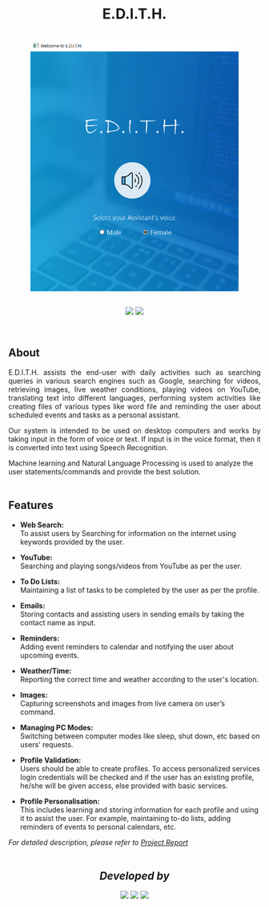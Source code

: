 <h1 align="center">E.D.I.T.H.</h1><br/>

<div align="center">
<img align="center" src="UI/images/display.png" height="500px"><br/><br/>

[![](https://img.shields.io/static/v1?label=&message=Python&color=grey&style=for-the-badge&logo=python)](https://www.python.org)
[![](https://img.shields.io/static/v1?label=&message=SQLite&color=grey&style=for-the-badge&logo=sqlite)](https://www.sqlite.org/)
</div><br/>



## About

<p align="justify">E.D.I.T.H. assists the end-user with daily activities such as searching queries in various search engines such as Google, searching for videos, retrieving images, live weather conditions, playing videos on YouTube, translating text into different languages, performing system activities like creating files of various types like word file and reminding the user about scheduled events and tasks as a personal assistant. </p>

<p align="justify">Our system is intended to be used on desktop computers and works by taking input in the form of voice or text. If input is in the voice format, then it is converted into text using Speech Recognition.</p>

Machine learning and Natural Language Processing is used to analyze the user statements/commands and provide the best solution. <br/><br/>



## Features

* **Web Search:** <br/>
To assist users by Searching for information on the internet using keywords provided by the user.

* **YouTube:** <br/>
Searching and playing songs/videos from YouTube as per the user.

* **To Do Lists:** <br/>
Maintaining a list of tasks to be completed by the user as per the profile.

* **Emails:** <br/>
Storing contacts and assisting users in sending emails by taking the contact name as input.

* **Reminders:** <br/>
Adding event reminders to calendar and notifying the user about upcoming events.

* **Weather/Time:** <br/>
Reporting the correct time and weather according to the user's location.

* **Images:** <br/>
Capturing screenshots and images from live camera on user’s command.

* **Managing PC Modes:** <br/>
Switching between computer modes like sleep, shut down, etc based on users’ requests.

* **Profile Validation:** <br/>
Users should be able to create profiles. To access personalized services login credentials will be checked and if the user has an existing profile, he/she will be given access, else provided with basic services.

* **Profile Personalisation:** <br/>
This includes learning and storing information for each profile and using it to assist the user. For example, maintaining to-do lists, adding reminders of events to personal calendars, etc.

*For detailed description, please refer to [Project Report](https://drive.google.com/file/d/18qptnT2TzjrniUolgli-hYPxKBAUUz7C/view?usp=sharing)*<br/><br/>



<div align="center">
<h2 align="center"><i>Developed by</i></h2>

[![](https://img.shields.io/badge/LinkedIn-Ansh_Dagha-blue?style=for-the-badge&logo=linkedin)](https://www.linkedin.com/in/ansh-dagha/) 
[![](https://img.shields.io/badge/LinkedIn-Gayatri_Patil-blue?style=for-the-badge&logo=linkedin)](https://in.linkedin.com/in/gayatri-patil-48316b203) 
[![](https://img.shields.io/badge/LinkedIn-Mihir_Hundiwala-blue?style=for-the-badge&logo=linkedin)](https://www.linkedin.com/in/mihir-hundiwala/) 

</div>
